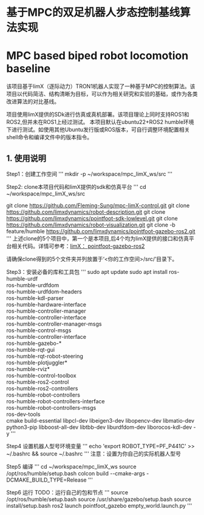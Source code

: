 # 基于MPC的双足机器人步态控制基线算法实现
# MPC based biped robot locomotion baseline

该项目基于limX（逐际动力）TRON1机器人实现了一种基于MPC的控制算法。该项目以代码简洁、结构清晰为目标，可以作为相关研究和实验的基础，或作为各类改进算法的对比基线。

项目使用limX提供的SDk进行仿真或真机部署。该项目理论上同时支持ROS1和ROS2,但并未在ROS1上经过测试。
本项目默认在ubuntu22+ROS2 humble环境下进行测试。如使用其他Ubuntu发行版或ROS版本，可自行调整环境配置相关shell命令和编译文件中的版本指令。

## 1. 使用说明

Step1：创建工作空间
'''
mkdir -p ~/workspace/mpc_limX_ws/src
'''

Step2: clone本项目代码和limX提供的sdk和仿真平台
'''
cd ~/workspace/mpc_limX_ws/src

git clone https://github.com/Fleming-Sung/mpc-limX-control.git
git clone https://github.com/limxdynamics/robot-description.git
git clone https://github.com/limxdynamics/pointfoot-sdk-lowlevel.git
git clone https://github.com/limxdynamics/robot-visualization.git
git clone -b feature/humble https://github.com/limxdynamics/pointfoot-gazebo-ros2.git
'''
上述clone的5个项目中，第一个是本项目,后4个均为limX提供的接口和仿真平台相关代码。详情可参考：[limX：  pointfoot-gazebo-ros2
](https://github.com/limxdynamics/pointfoot-gazebo-ros2/tree/feature/humble)

请确保clone得到的5个文件夹并列放置于‘<你的工作空间>/src/’目录下。

Step3：安装必备的库和工具包
'''
sudo apt update
sudo apt install ros-humble-urdf \
                 ros-humble-urdfdom \
                 ros-humble-urdfdom-headers \
                 ros-humble-kdl-parser \
                 ros-humble-hardware-interface \
                 ros-humble-controller-manager \
                 ros-humble-controller-interface \
                 ros-humble-controller-manager-msgs \
                 ros-humble-control-msgs \
                 ros-humble-controller-interface \
                 ros-humble-gazebo-* \
                 ros-humble-rqt-gui \
                 ros-humble-rqt-robot-steering \
                 ros-humble-plotjuggler* \
                 ros-humble-rviz* \
                 ros-humble-control-toolbox \
                 ros-humble-ros2-control \
                 ros-humble-ros2-controllers \
                 ros-humble-robot-controllers \
                 ros-humble-robot-controllers-interface \
                 ros-humble-robot-controllers-msgs \
                 ros-dev-tools \
                 cmake build-essential libpcl-dev libeigen3-dev libopencv-dev libmatio-dev \
                 python3-pip libboost-all-dev libtbb-dev liburdfdom-dev liborocos-kdl-dev -y
'''

Step4 设置机器人型号环境变量
'''
echo 'export ROBOT_TYPE=PF_P441C' >> ~/.bashrc && source ~/.bashrc
'''
注意：设置为你自己的实际机器人型号

Step5 编译
'''
cd ~/workspace/mpc_limX_ws
source /opt/ros/humble/setup.bash
colcon build --cmake-args -DCMAKE_BUILD_TYPE=Release
'''

Step6 运行
TODO：运行自己的包和节点
'''
source /opt/ros/humble/setup.bash
source /usr/share/gazebo/setup.bash
source install/setup.bash
ros2 launch pointfoot_gazebo empty_world.launch.py
'''

